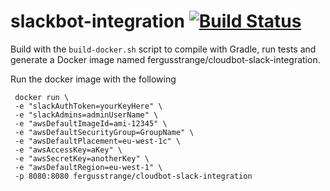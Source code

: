 # slackbot-integration [![Build Status](https://travis-ci.org/fergusstrange/cloudbot.svg?branch=master)](https://travis-ci.org/fergusstrange/cloudbot)

Build with the ```build-docker.sh``` script to compile with Gradle, run tests and generate a Docker image named fergusstrange/cloudbot-slack-integration.

Run the docker image with the following

```
 docker run \
 -e "slackAuthToken=yourKeyHere" \
 -e "slackAdmins=adminUserName" \
 -e "awsDefaultImageId=ami-12345" \
 -e "awsDefaultSecurityGroup=GroupName" \
 -e "awsDefaultPlacement=eu-west-1c" \
 -e "awsAccessKey=aKey" \
 -e "awsSecretKey=anotherKey" \
 -e "awsDefaultRegion=eu-west-1" \
 -p 8080:8080 fergusstrange/cloudbot-slack-integration
```